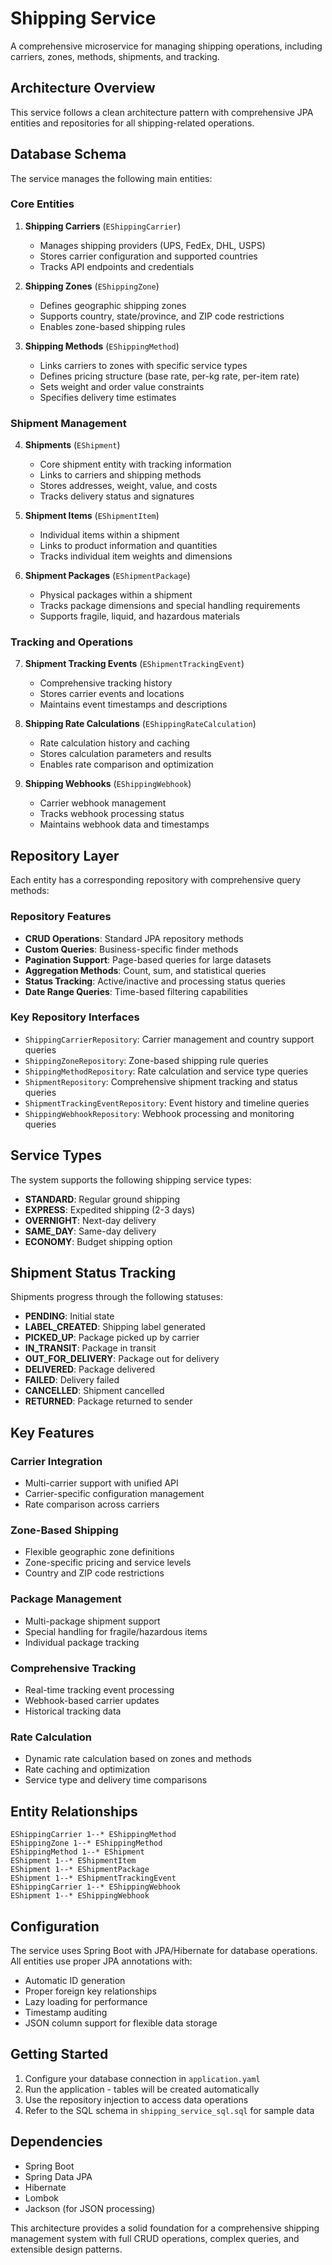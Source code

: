 # Shipping Service

A comprehensive microservice for managing shipping operations, including carriers, zones, methods, shipments, and tracking.

## Architecture Overview

This service follows a clean architecture pattern with comprehensive JPA entities and repositories for all shipping-related operations.

## Database Schema

The service manages the following main entities:

### Core Entities

1. **Shipping Carriers** (`EShippingCarrier`)
   - Manages shipping providers (UPS, FedEx, DHL, USPS)
   - Stores carrier configuration and supported countries
   - Tracks API endpoints and credentials

2. **Shipping Zones** (`EShippingZone`)
   - Defines geographic shipping zones
   - Supports country, state/province, and ZIP code restrictions
   - Enables zone-based shipping rules

3. **Shipping Methods** (`EShippingMethod`)
   - Links carriers to zones with specific service types
   - Defines pricing structure (base rate, per-kg rate, per-item rate)
   - Sets weight and order value constraints
   - Specifies delivery time estimates

### Shipment Management

4. **Shipments** (`EShipment`)
   - Core shipment entity with tracking information
   - Links to carriers and shipping methods
   - Stores addresses, weight, value, and costs
   - Tracks delivery status and signatures

5. **Shipment Items** (`EShipmentItem`)
   - Individual items within a shipment
   - Links to product information and quantities
   - Tracks individual item weights and dimensions

6. **Shipment Packages** (`EShipmentPackage`)
   - Physical packages within a shipment
   - Tracks package dimensions and special handling requirements
   - Supports fragile, liquid, and hazardous materials

### Tracking and Operations

7. **Shipment Tracking Events** (`EShipmentTrackingEvent`)
   - Comprehensive tracking history
   - Stores carrier events and locations
   - Maintains event timestamps and descriptions

8. **Shipping Rate Calculations** (`EShippingRateCalculation`)
   - Rate calculation history and caching
   - Stores calculation parameters and results
   - Enables rate comparison and optimization

9. **Shipping Webhooks** (`EShippingWebhook`)
   - Carrier webhook management
   - Tracks webhook processing status
   - Maintains webhook data and timestamps

## Repository Layer

Each entity has a corresponding repository with comprehensive query methods:

### Repository Features

- **CRUD Operations**: Standard JPA repository methods
- **Custom Queries**: Business-specific finder methods
- **Pagination Support**: Page-based queries for large datasets
- **Aggregation Methods**: Count, sum, and statistical queries
- **Status Tracking**: Active/inactive and processing status queries
- **Date Range Queries**: Time-based filtering capabilities

### Key Repository Interfaces

- `ShippingCarrierRepository`: Carrier management and country support queries
- `ShippingZoneRepository`: Zone-based shipping rule queries
- `ShippingMethodRepository`: Rate calculation and service type queries
- `ShipmentRepository`: Comprehensive shipment tracking and status queries
- `ShipmentTrackingEventRepository`: Event history and timeline queries
- `ShippingWebhookRepository`: Webhook processing and monitoring queries

## Service Types

The system supports the following shipping service types:

- **STANDARD**: Regular ground shipping
- **EXPRESS**: Expedited shipping (2-3 days)
- **OVERNIGHT**: Next-day delivery
- **SAME_DAY**: Same-day delivery
- **ECONOMY**: Budget shipping option

## Shipment Status Tracking

Shipments progress through the following statuses:

- **PENDING**: Initial state
- **LABEL_CREATED**: Shipping label generated
- **PICKED_UP**: Package picked up by carrier
- **IN_TRANSIT**: Package in transit
- **OUT_FOR_DELIVERY**: Package out for delivery
- **DELIVERED**: Package delivered
- **FAILED**: Delivery failed
- **CANCELLED**: Shipment cancelled
- **RETURNED**: Package returned to sender

## Key Features

### Carrier Integration
- Multi-carrier support with unified API
- Carrier-specific configuration management
- Rate comparison across carriers

### Zone-Based Shipping
- Flexible geographic zone definitions
- Zone-specific pricing and service levels
- Country and ZIP code restrictions

### Package Management
- Multi-package shipment support
- Special handling for fragile/hazardous items
- Individual package tracking

### Comprehensive Tracking
- Real-time tracking event processing
- Webhook-based carrier updates
- Historical tracking data

### Rate Calculation
- Dynamic rate calculation based on zones and methods
- Rate caching and optimization
- Service type and delivery time comparisons

## Entity Relationships

```
EShippingCarrier 1--* EShippingMethod
EShippingZone 1--* EShippingMethod
EShippingMethod 1--* EShipment
EShipment 1--* EShipmentItem
EShipment 1--* EShipmentPackage
EShipment 1--* EShipmentTrackingEvent
EShippingCarrier 1--* EShippingWebhook
EShipment 1--* EShippingWebhook
```

## Configuration

The service uses Spring Boot with JPA/Hibernate for database operations. All entities use proper JPA annotations with:

- Automatic ID generation
- Proper foreign key relationships
- Lazy loading for performance
- Timestamp auditing
- JSON column support for flexible data storage

## Getting Started

1. Configure your database connection in `application.yaml`
2. Run the application - tables will be created automatically
3. Use the repository injection to access data operations
4. Refer to the SQL schema in `shipping_service_sql.sql` for sample data

## Dependencies

- Spring Boot
- Spring Data JPA
- Hibernate
- Lombok
- Jackson (for JSON processing)

This architecture provides a solid foundation for a comprehensive shipping management system with full CRUD operations, complex queries, and extensible design patterns. 